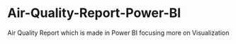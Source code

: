 # Air-Quality-Report-Power-BI
Air Quality Report which is made in Power BI focusing more on Visualization
